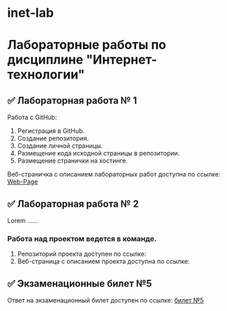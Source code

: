 # inet-lab
# Лабораторные работы по дисциплине "Интернет-технологии"

## ✅ Лабораторная работа № 1

Работа с GitHub: 
1. Регистрация в GitHub.
2. Создание репозитория.
3. Создание личной страницы.
4. Размещение кода исходной страницы в репозитории.
5. Размещение странички на хостинге.

Веб-страничка с описанием лабораторных работ доступна по ссылке: [Web-Page](https://as-groop.github.io/inet-lab/)

## ✅ Лабораторная работа № 2

Lorem ......

### Работа над проектом ведется в команде.
1. Репозиторий проекта доступен по ссылке: 
2. Веб-страница с описанием проекта доступна по ссылке:

## ✅ Экзаменационные билет №5

Ответ на экзаменационный билет доступен по ссылке:
[билет №5](https://github.com/stankin/inet-2022/wiki/exam5)
